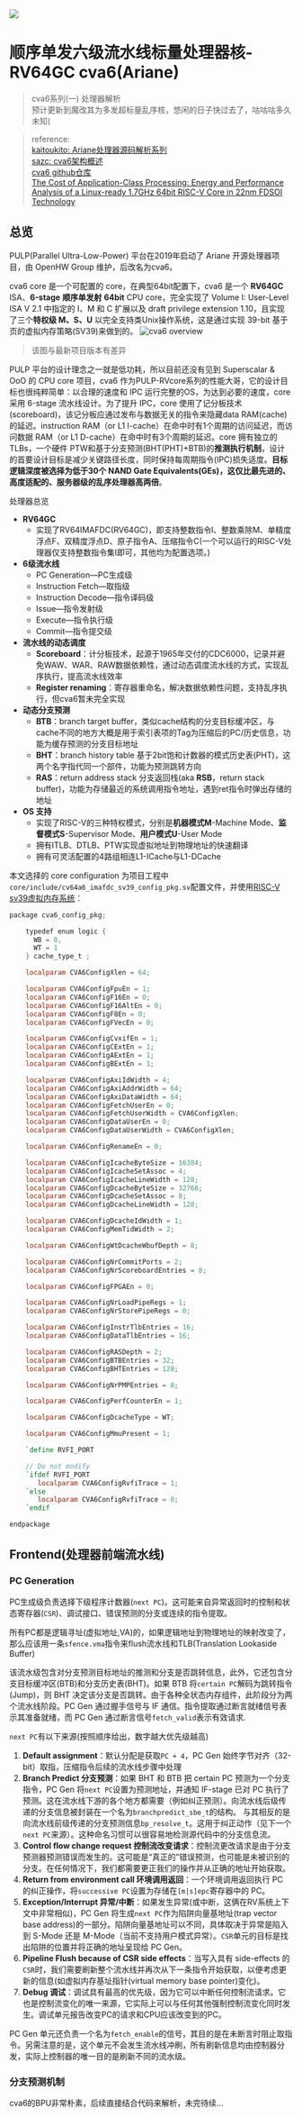 <!-- `语言: systemverilog IEEE1800-2017` -->
<img src='https://img.shields.io/badge/语言-systemverilog_(IEEE1800_2017)-CAD09D.svg'> 

# 顺序单发六级流水线标量处理器核-RV64GC cva6(Ariane)

> cva6系列(一) 处理器解析<br>
> 预计更新到魔改其为多发超标量乱序核，悠闲的日子快过去了，咕咕咕多久未知(

> reference:<br>
> [kaitoukito: Ariane处理器源码解析系列](https://zhuanlan.zhihu.com/p/444233485)<br>
> [sazc: cva6架构概述](https://sazczmh.github.io/sazc-tech-notes/cva6-analysis-notes/cva6-jia-gou-gai-shu/)<br>
> [cva6 github仓库](https://github.com/openhwgroup/cva6)<br>
> [The Cost of Application-Class Processing: Energy and Performance Analysis of a Linux-ready 1.7GHz 64bit RISC-V Core in 22nm FDSOI Technology](https://arxiv.org/pdf/1904.05442.pdf)

## 总览

PULP(Parallel Ultra-Low-Power) 平台在2019年启动了 Ariane 开源处理器项目，由 OpenHW Group 维护，后改名为cva6。

cva6 core 是一个可配置的 core，在典型64bit配置下，cva6 是一个 **RV64GC** ISA、**6-stage** **顺序单发射** **64bit** CPU core，完全实现了 Volume I: User-Level ISA V 2.1 中指定的 I、M 和 C 扩展以及 draft privilege extension 1.10，且实现了三个**特权级 M、S、U** 以完全支持类Unix操作系统，这是通过实现 39-bit 基于页的虚拟内存策略(SV39)来做到的。
![cva6 overview](./image/ariane_overview.png)
> 该图与最新项目版本有差异

PULP 平台的设计理念之一就是低功耗，所以目前还没有见到 Superscalar & OoO 的 CPU core 项目，cva6 作为PULP-RVcore系列的性能大哥，它的设计目标也很纯粹简单：以合理的速度和 IPC 运行完整的OS，为达到必要的速度，core采用 6-stage 流水线设计。为了提升 IPC，core 使用了记分板技术(scoreboard)，该记分板应通过发布与数据无关的指令来隐藏data RAM(cache)的延迟。instruction RAM（or L1 I-cache）在命中时有1个周期的访问延迟，而访问数据 RAM（or L1 D-cache）在命中时有3个周期的延迟。core 拥有独立的 TLBs，一个硬件 PTW和基于分支预测(BHT(PHT)+BTB)的**推测执行机制**，设计的首要设计目标是减少关键路径长度，同时保持每周期指令(IPC)损失适度。**目标逻辑深度被选择为低于30个 NAND Gate Equivalents(GEs)，这仅比最先进的、高度适配的、服务器级的乱序处理器高两倍**。 

处理器总览

* **RV64GC**
    * 实现了RV64IMAFDC(RV64GC)，即支持整数指令I、整数乘除M、单精度浮点F、双精度浮点D、原子指令A、压缩指令C(一个可以运行的RISC-V处理器仅支持整数指令集I即可，其他均为配置选项。)
* **6级流水线**
    * PC Generation—PC生成级
    * Instruction Fetch—取指级
    * Instruction Decode—指令译码级
    * Issue—指令发射级
    * Execute—指令执行级
    * Commit—指令提交级
* **流水线的动态调度**
    * **Scoreboard**：计分板技术，起源于1965年交付的CDC6000，记录并避免WAW、WAR、RAW数据依赖性，通过动态调度流水线的方式，实现乱序执行，提高流水线效率
    * **Register renaming**：寄存器重命名，解决数据依赖性问题，支持乱序执行，但cva6暂未完全实现
* **动态分支预测**
    * **BTB**：branch target buffer，类似cache结构的分支目标缓冲区，与cache不同的地方大概是用于索引表项的Tag为压缩后的PC/历史信息，功能为缓存预测的分支目标地址
    * **BHT**：branch history table 基于2bit饱和计数器的模式历史表(PHT)，这两个名字指代同一个部件，功能为预测跳转方向
    * **RAS**：return address stack 分支返回栈(aka **RSB**，return stack buffer)，功能为存储最近的系统调用指令地址，遇到ret指令时弹出存储的地址
* **OS 支持**
    * 实现了RISC-V的三种特权模式，分别是**机器模式M**-Machine Mode、**监督模式S**-Supervisor Mode、**用户模式U**-User Mode
    * 拥有ITLB、DTLB、PTW实现虚拟地址到物理地址的快速翻译
    * 拥有可灵活配置的4路组相连L1-ICache与L1-DCache


本文选择的 core configuration 为项目工程中`core/include/cv64a6_imafdc_sv39_config_pkg.sv`配置文件，并使用[RISC-V sv39虚拟内存系统](https://zhuanlan.zhihu.com/p/444233485)：
```verilog
package cva6_config_pkg;

    typedef enum logic {
      WB = 0,
      WT = 1
    } cache_type_t ;

    localparam CVA6ConfigXlen = 64;

    localparam CVA6ConfigFpuEn = 1;
    localparam CVA6ConfigF16En = 0;
    localparam CVA6ConfigF16AltEn = 0;
    localparam CVA6ConfigF8En = 0;
    localparam CVA6ConfigFVecEn = 0;

    localparam CVA6ConfigCvxifEn = 1;
    localparam CVA6ConfigCExtEn = 1;
    localparam CVA6ConfigAExtEn = 1;
    localparam CVA6ConfigBExtEn = 1;

    localparam CVA6ConfigAxiIdWidth = 4;
    localparam CVA6ConfigAxiAddrWidth = 64;
    localparam CVA6ConfigAxiDataWidth = 64;
    localparam CVA6ConfigFetchUserEn = 0;
    localparam CVA6ConfigFetchUserWidth = CVA6ConfigXlen;
    localparam CVA6ConfigDataUserEn = 0;
    localparam CVA6ConfigDataUserWidth = CVA6ConfigXlen;

    localparam CVA6ConfigRenameEn = 0;

    localparam CVA6ConfigIcacheByteSize = 16384;
    localparam CVA6ConfigIcacheSetAssoc = 4;
    localparam CVA6ConfigIcacheLineWidth = 128;
    localparam CVA6ConfigDcacheByteSize = 32768;
    localparam CVA6ConfigDcacheSetAssoc = 8;
    localparam CVA6ConfigDcacheLineWidth = 128;

    localparam CVA6ConfigDcacheIdWidth = 1;
    localparam CVA6ConfigMemTidWidth = 2;

    localparam CVA6ConfigWtDcacheWbufDepth = 8;

    localparam CVA6ConfigNrCommitPorts = 2;
    localparam CVA6ConfigNrScoreboardEntries = 8;

    localparam CVA6ConfigFPGAEn = 0;

    localparam CVA6ConfigNrLoadPipeRegs = 1;
    localparam CVA6ConfigNrStorePipeRegs = 0;

    localparam CVA6ConfigInstrTlbEntries = 16;
    localparam CVA6ConfigDataTlbEntries = 16;

    localparam CVA6ConfigRASDepth = 2;
    localparam CVA6ConfigBTBEntries = 32;
    localparam CVA6ConfigBHTEntries = 128;

    localparam CVA6ConfigNrPMPEntries = 8;

    localparam CVA6ConfigPerfCounterEn = 1;

    localparam CVA6ConfigDcacheType = WT;

    localparam CVA6ConfigMmuPresent = 1;

    `define RVFI_PORT

    // Do not modify
    `ifdef RVFI_PORT
       localparam CVA6ConfigRvfiTrace = 1;
    `else
       localparam CVA6ConfigRvfiTrace = 0;
    `endif

endpackage
```

## Frontend(处理器前端流水线)

### PC Generation

PC生成级负责选择下级程序计数器(`next PC`)。这可能来自异常返回时的控制和状态寄存器(`CSR`)、调试接口、错误预测的分支或连续的指令提取。

所有PC都是逻辑寻址(虚拟地址,VA)的，如果逻辑地址到物理地址的映射改变了，那么应该用一条`sfence.vma`指令来flush流水线和TLB(Translation Lookaside Buffer)

该流水级包含对分支预测目标地址的推测和分支是否跳转信息，此外，它还包含分支目标缓冲区(BTB)和分支历史表(BHT)。如果 BTB 将`certain PC`解码为跳转指令(Jump)，则 BHT 决定该分支是否跳转。由于各种全状态内存组件，此阶段分为两个流水线阶段。PC Gen 通过握手信号与 IF 通信。指令提取通过断言就绪信号表示其准备就绪，而 PC Gen 通过断言信号`fetch_valid`表示有效请求.

`next PC`有以下来源(按照顺序给出，数字越大优先级越高)

1. **Default assignment**：默认分配是获取`PC + 4`，PC Gen 始终字节对齐（32-bit）取指，压缩指令后续的流水线步骤中处理<br>
2. **Branch Predict 分支预测**：如果 BHT 和 BTB 把 certain PC 预测为一个分支指令，PC Gen 将`next PC`设置为预测地址，并通知 IF-stage 已对 PC 执行了预测。这在流水线下游的各个地方都需要（例如纠正预测）。向流水线后级传递的分支信息被封装在一个名为`branchpredict_sbe_t`的结构。 与其相反的是向流水线前级传递的分支预测信息`bp_resolve_t`。这用于纠正动作（见下一个`next PC`来源）。这种命名习惯可以很容易地检测源代码中的分支信息流。<br>
3. **Control flow change request 控制流改变请求**：控制流更改请求是由于分支预测器预测错误而发生的。这可能是“真正的”错误预测，也可能是未被识别的分支。在任何情况下，我们都需要更正我们的操作并从正确的地址开始获取。<br>
4. **Return from environment call 环境调用返回**：一个环境调用返回执行 PC 的纠正操作，将`successive PC`设置为存储在`[m|s]epc`寄存器中的 PC。<br>
5. **Exception/Interrupt 异常/中断**：如果发生异常(或中断，这俩在RV系统上下文中非常相似)，PC Gen 将生成`next PC`作为陷阱向量基地址(trap vector base address)的一部分。陷阱向量基地址可以不同，具体取决于异常是陷入到 S-Mode 还是 M-Mode（当前不支持用户模式异常）。`CSR`单元的目标是找出陷阱的位置并将正确的地址呈现给 PC Gen。<br>
6. **Pipeline Flush because of CSR side effects**：当写入具有 side-effects 的`CSR`时，我们需要刷新整个流水线并再次从下一条指令开始获取，以便考虑更新的信息(如虚拟内存基址指针(virtual memory base pointer)变化)。<br>
7. **Debug 调试**：调试具有最高的优先级，因为它可以中断任何控制流请求。它也是控制流变化的唯一来源，它实际上可以与任何其他强制控制流变化同时发生。调试单元报告改变PC的请求和CPU应该改变到的PC。

PC Gen 单元还负责一个名为`fetch_enable`的信号，其目的是在未断言时阻止取指令。另需注意的是，这个单元不会发生流水线冲刷，所有刷新信息均由控制器分发，实际上控制器的唯一目的是刷新不同的流水级。

### 分支预测机制

cva6的BPU非常朴素，后续直接结合代码来解析，未完待续...











